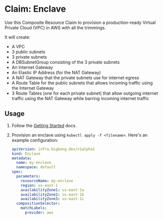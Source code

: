 # Claim: Enclave

Use this Composite Resource Claim to provision a production-ready Virtual Private Cloud (VPC) in AWS with all the trimmings.

It will create:

- A VPC
- 3 public subnets
- 3 private subnets
- A DBSubnetGroup consisting of the 3 private subnets
- An Internet Gateway
- An Elastic IP Address (for the NAT Gateway)
- A NAT Gateway that the private subnets use for internet egress
- A Route Table for the public subnets that allows incoming traffic using the Internet Gateway
- 3 Route Tables (one for each private subnet) that allow outgoing internet traffic using the NAT Gateway while barring incoming internet traffic

## Usage

1. Follow the [Getting Started](../../README.md#getting-started) docs.

1. Provision an enclave using `kubectl apply -f <filename>`. Here's an example configuration:

    ```yaml
    apiVersion: infra.bigbang.dev/v1alpha1
    kind: Enclave
    metadata:
      name: my-enclave
      namespace: default
    spec:
      parameters:
        resourceName: my-enclave
        region: us-east-1
        availabilityZone1: us-east-1a
        availabilityZone2: us-east-1b
        availabilityZone3: us-east-1c
      compositionSelector:
        matchLabels:
          provider: aws
    ```

